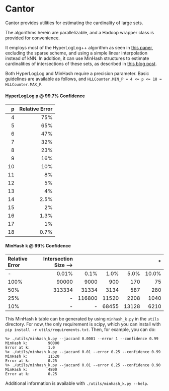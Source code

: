 Cantor
======

Cantor provides utilities for estimating the cardinality
of large sets.

The algorithms herein are parallelizable, and a Hadoop
wrapper class is provided for convenience.

It employs most of the HyperLogLog++ algorithm as seen in 
[this paper](http://research.google.com/pubs/pub40671.html), 
excluding the sparse scheme, and using a simple linear 
interpolation instead of kNN. In addition, it can use MinHash 
structures to estimate cardinalities of intersections of these 
sets, as described in 
[this blog post](http://tech.adroll.com/blog/data/2013/07/10/hll-minhash.html).

Both HyperLogLog and MinHash require a precision
parameter. Basic guidelines are available as follows,
and `HLLCounter.MIN_P = 4 <= p <= 18 = HLLCounter.MAX_P`.

#### HyperLogLog p @ 99.7% Confidence

|p   |    Relative Error|
|---:|---:|
|4   |    75%|
|5   |    65%|
|6   |    47%|
|7   |    32%|
|8   |    23%|
|9   |    16%|
|10  |    10%|
|11  |    8%|
|12  |    5%|
|13  |    4%|
|14  |    2.5%|
|15  |    2%|
|16  |    1.3%|
|17  |    1%|
|18  |    0.7%|

#### MinHash k @ 99% Confidence

|**Relative Error** | **Intersection Size -->** |        |      |       | * |
|:------------------|--------------------------:|-------:|-----:|------:|-----:|
|-                  | 0.01%                     | 0.1%   |1.0%  | 5.0% |10.0%|
|100%               | 90000                     | 9000   |900   | 170   |75|
|50%                | 313334                    | 31334  |3134  | 587   |280|
|25%                | -                         | 116800 |11520 | 2208  |1040|
|10%                | -                         | -      |68455 | 13128 |6210|

This MinHash k table can be generated by using `minhash_k.py` in the `utils`
directory. For now, the only requirement is scipy, which you can install with
`pip install -r utils/requirements.txt`. Then, for example, you can do:

```
%> ./utils/minhash_k.py --jaccard 0.0001 --error 1 --confidence 0.99
MinHash k:	       90000
Error at k:	       1.0
%> ./utils/minhash_k.py --jaccard 0.01 --error 0.25 --confidence 0.99
MinHash k:	       11520
Error at k:	       0.25
%> ./utils/minhash_k.py --jaccard 0.01 --error 0.25 --confidence 0.90
MinHash k:	       4800
Error at k:	       0.25
```

Additional information is available with `./utils/minhash_k.py --help`.
